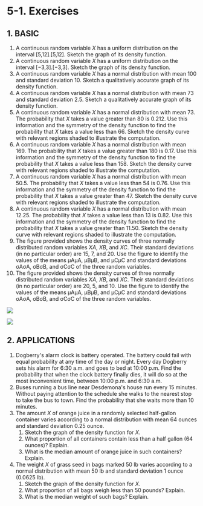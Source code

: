 # 5-1. Exercises

## 1. **BASIC**

1. A continuous random variable _X_ has a uniform distribution on the interval \[5,12\].\[5,12\]. Sketch the graph of its density function.
2. A continuous random variable _X_ has a uniform distribution on the interval \[−3,3\].\[−3,3\]. Sketch the graph of its density function.
3. A continuous random variable _X_ has a normal distribution with mean 100 and standard deviation 10. Sketch a qualitatively accurate graph of its density function.
4. A continuous random variable _X_ has a normal distribution with mean 73 and standard deviation 2.5. Sketch a qualitatively accurate graph of its density function.
5. A continuous random variable _X_ has a normal distribution with mean 73. The probability that _X_ takes a value greater than 80 is 0.212. Use this information and the symmetry of the density function to find the probability that _X_ takes a value less than 66. Sketch the density curve with relevant regions shaded to illustrate the computation.
6. A continuous random variable _X_ has a normal distribution with mean 169. The probability that _X_ takes a value greater than 180 is 0.17. Use this information and the symmetry of the density function to find the probability that _X_ takes a value less than 158. Sketch the density curve with relevant regions shaded to illustrate the computation.
7. A continuous random variable _X_ has a normal distribution with mean 50.5. The probability that _X_ takes a value less than 54 is 0.76. Use this information and the symmetry of the density function to find the probability that _X_ takes a value greater than 47. Sketch the density curve with relevant regions shaded to illustrate the computation.
8. A continuous random variable _X_ has a normal distribution with mean 12.25. The probability that _X_ takes a value less than 13 is 0.82. Use this information and the symmetry of the density function to find the probability that _X_ takes a value greater than 11.50. Sketch the density curve with relevant regions shaded to illustrate the computation.
9. The figure provided shows the density curves of three normally distributed random variables _XA_, _XB_, and _XC_. Their standard deviations \(in no particular order\) are 15, 7, and 20. Use the figure to identify the values of the means μAμA, μBμB, and μCμC and standard deviations σAσA, σBσB, and σCσC of the three random variables.
10. The figure provided shows the density curves of three normally distributed random variables _XA_, _XB_, and _XC_. Their standard deviations \(in no particular order\) are 20, 5, and 10. Use the figure to identify the values of the means μAμA, μBμB, and μCμC and standard deviations σAσA, σBσB, and σCσC of the three random variables.

![](https://saylordotorg.github.io/text_introductory-statistics/section_09/083b12c9ea22873dfeb903eb53fdebc1.jpg)

![](https://saylordotorg.github.io/text_introductory-statistics/section_09/db1dd132366ddd980393bbe96e159b16.jpg)

## **2. APPLICATIONS**

1. Dogberry's alarm clock is battery operated. The battery could fail with equal probability at any time of the day or night. Every day Dogberry sets his alarm for 6:30 a.m. and goes to bed at 10:00 p.m. Find the probability that when the clock battery finally dies, it will do so at the most inconvenient time, between 10:00 p.m. and 6:30 a.m.
2. Buses running a bus line near Desdemona's house run every 15 minutes. Without paying attention to the schedule she walks to the nearest stop to take the bus to town. Find the probability that she waits more than 10 minutes.
3. The amount _X_ of orange juice in a randomly selected half-gallon container varies according to a normal distribution with mean 64 ounces and standard deviation 0.25 ounce.
   1. Sketch the graph of the density function for _X_.
   2. What proportion of all containers contain less than a half gallon \(64 ounces\)? Explain.
   3. What is the median amount of orange juice in such containers? Explain.
4. The weight _X_ of grass seed in bags marked 50 lb varies according to a normal distribution with mean 50 lb and standard deviation 1 ounce \(0.0625 lb\).
   1. Sketch the graph of the density function for _X_.
   2. What proportion of all bags weigh less than 50 pounds? Explain.
   3. What is the median weight of such bags? Explain.

